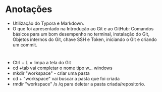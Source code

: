 # Anotações

 - Utilização do Typora e Markdown.
 - O que foi apresentado na Introdução ao Git e ao GitHub: Comandos básicos para um bom desempenho no terminal, instalação do Git, Objetos internos do Git, chave SSH e Token, iniciando o Git e criando um commit. 

#


 - Ctrl + L = limpa a tela do Git
 - cd +tab vai completar o nome tipo w... windows
 - mkdir "workspace" - criar uma pasta
 - cd + "workspace" vai buscar a pasta que foi criada
 - rmdir "workspace" /s /q para deletar a pasta criada/repositorio.
